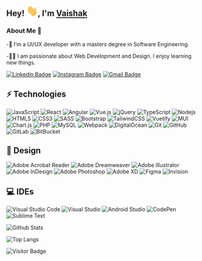 ## Hey! <img src="https://raw.githubusercontent.com/Vaishakbg/Vaishakbg/master/wave.gif" width="30px">, I'm <a href="https://www.linkedin.com/in/vaishakbg/" rel="nofollow">Vaishak</a>

### About Me 🚀
-🌱 I’m a UI/UX developer with a masters degree in Software Engineering.

-👨‍💻 I am passionate about Web Development and Design. I enjoy learning new things.

[![Linkedin Badge](https://img.shields.io/badge/-vaishakbg-blue?style=flat-square&logo=Linkedin&logoColor=white&link=https://www.linkedin.com/in/vaishakbg/)](https://www.linkedin.com/in/vaishakbg/)
[![Instagram Badge](https://img.shields.io/badge/-vaishakbg-purple?style=flat-square&logo=instagram&logoColor=white&link=https://www.instagram.com/vaishakkb/)](https://www.instagram.com/vaishakkb/)
[![Gmail Badge](https://img.shields.io/badge/-vaishakbg@gmail.com-c14438?style=flat-square&logo=Gmail&logoColor=white&link=mailto:vaishakbg@gmail.com)](mailto:vaishakbg@gmail.com)

## ⚡ Technologies

![JavaScript](https://img.shields.io/badge/-JavaScript-black?style=flat-square&logo=javascript)
![React](https://img.shields.io/badge/-React-black?style=flat-square&logo=react)
![Angular](https://img.shields.io/badge/-Angular-A6120d?style=flat-square&logo=angular)
![Vue.js](https://img.shields.io/badge/vuejs-%2335495e.svg?style=flat-square&logo=vuedotjs&logoColor=%234FC08D)
![jQuery](https://img.shields.io/badge/jquery-%230769AD.svg?style=flat-square&logo=jquery&logoColor=white)
![TypeScript](https://img.shields.io/badge/-TypeScript-333333?style=flat-square&logo=typescript)
![Nodejs](https://img.shields.io/badge/-Nodejs-black?style=flat-square&logo=Node.js)
![HTML5](https://img.shields.io/badge/-HTML5-E34F26?style=flat-square&logo=html5&logoColor=white)
![CSS3](https://img.shields.io/badge/-CSS3-1572B6?style=flat-square&logo=css3)
![SASS](https://img.shields.io/badge/SASS-hotpink.svg?style=flat-square&logo=SASS&logoColor=white)
![Bootstrap](https://img.shields.io/badge/-Bootstrap-563D7C?style=flat-square&logo=bootstrap&logoColor=white)
![TailwindCSS](https://img.shields.io/badge/-tailwindcss-078BC0?style=flat-square&logo=tailwindcss&logoColor=white)
![Vuetify](https://img.shields.io/badge/Vuetify-1867C0?style=flat-square&logo=vuetify&logoColor=AEDDFF)
![MUI](https://img.shields.io/badge/MUI-%230081CB.svg?style=flat-square&logo=mui&logoColor=white)
![Chart.js](https://img.shields.io/badge/chart.js-F5788D.svg?style=flat-square&logo=chart.js&logoColor=white)
![PHP](https://img.shields.io/badge/-PHP-white?style=flat-square&logo=php&logoColor=4B568B)
![MySQL](https://img.shields.io/badge/-MySQL-black?style=flat-square&logo=mysql)
![Webpack](https://img.shields.io/badge/webpack-%238DD6F9.svg?style=flat-square&logo=webpack&logoColor=black)
![DigitalOcean](https://img.shields.io/badge/-Digital%20Ocean-darkblue?style=flat-square&logo=digitalocean)
![Git](https://img.shields.io/badge/-Git-black?style=flat-square&logo=git)
![GitHub](https://img.shields.io/badge/-GitHub-181717?style=flat-square&logo=github)
![GitLab](https://img.shields.io/badge/-GitLab-FCA121?style=flat-square&logo=gitlab)
![BitBucket](https://img.shields.io/badge/-BitBucket-darkblue?style=flat-square&logo=bitbucket)

## 🎨 Design

![Adobe Acrobat Reader](https://img.shields.io/badge/Adobe%20Acrobat%20Reader-EC1C24.svg?style=flat-square&logo=Adobe%20Acrobat%20Reader&logoColor=white)
![Adobe Dreamweaver](https://img.shields.io/badge/Adobe%20Dreamweaver-000000.svg?style=flat-square&logo=Adobe%20Dreamweaver&logoColor=green)
![Adobe Illustrator](https://img.shields.io/badge/adobe%20illustrator-B99B0A.svg?style=flat-square&logo=adobe%20illustrator&logoColor=300000)
![Adobe InDesign](https://img.shields.io/badge/Adobe%20InDesign-49021F?style=flat-square&logo=adobeindesign&logoColor=white)
![Adobe Photoshop](https://img.shields.io/badge/adobe%20photoshop-%2331A8FF.svg?style=flat-square&logo=adobe%20photoshop&logoColor=white)
![Adobe XD](https://img.shields.io/badge/Adobe%20XD-470137?style=flat-square&logo=Adobe%20XD&logoColor=#FF61F6)
![Figma](https://img.shields.io/badge/figma-%23F24E1E.svg?style=flat-square&logo=figma&logoColor=white)
![Invision](https://img.shields.io/badge/invision-FF3366?style=flat-square&logo=invision&logoColor=white)

## 💻 IDEs

![Visual Studio Code](https://img.shields.io/badge/Visual%20Studio%20Code-0078d7.svg?style=flat-square&logo=visual-studio-code&logoColor=white)
![Visual Studio](https://img.shields.io/badge/Visual%20Studio-5C2D91.svg?style=flat-square&logo=visual-studio&logoColor=white)
![Android Studio](https://img.shields.io/badge/Android%20Studio-3DDC84.svg?style=flat-square&logo=android-studio&logoColor=white)
![CodePen](https://img.shields.io/badge/CodePen-white?style=flat-square&logo=codepen&logoColor=black)
![Sublime Text](https://img.shields.io/badge/sublime_text-%23575757.svg?style=flat-square&logo=sublime-text&logoColor=important)

![Github Stats](https://github-readme-stats.vercel.app/api?username=vaishakbg&count_private=true&show_icons=true&include_all_commits=true)

![Top Langs](https://github-readme-stats.vercel.app/api/top-langs/?username=vaishakbg&hide=TeX&layout=compact)

![Visitor Badge](https://visitor-badge.laobi.icu/badge?page_id=vaishakbg.vaishakbg)
